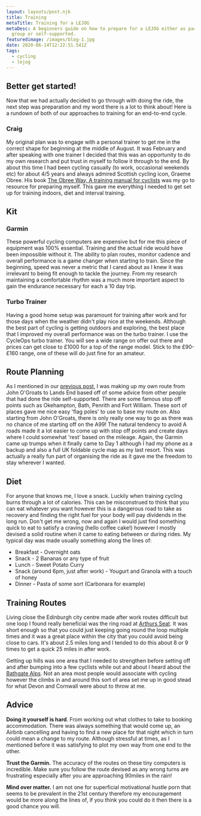```yaml
---
layout: layouts/post.njk
title: Training
metaTitle: Training for a LEJOG
metaDesc: A beginners guide on how to prepare for a LEJOG either as part of a
  group or self-supported.
featuredimage: /images/blog-1.jpg
date: 2020-06-14T12:22:51.541Z
tags:
  - cycling
  - lejog
---
```

## Better get started!

Now that we had actually decided to go through with doing the ride, the next step was preparation and my word there is a lot to think about! Here is a rundown of both of our approaches to training for an end-to-end cycle.

### Craig

My original plan was to engage with a personal trainer to get me in the correct shape for beginning at the middle of August. It was February and after speaking with one trainer I decided that this was an opportunity to do my own research and put trust in myself to follow it through to the end. By about this time I had been cycling casually (to work, occasional weekends etc) for about 4/5 years and always admired Scottish cycling icon, Graeme Obree. His book [The Obree Way, A training manual for cyclists](https://www.amazon.co.uk/Obree-Way-Training-Cyclists-UPDATED/dp/1472947118/ref=asc_df_1472947118/?tag=googshopuk-21&linkCode=df0&hvadid=311011848126&hvpos=&hvnetw=g&hvrand=6864456176175409474&hvpone=&hvptwo=&hvqmt=&hvdev=c&hvdvcmdl=&hvlocint=&hvlocphy=1007380&hvtargid=pla-493386238996&psc=1&th=1&psc=1) was my go to resource for preparing myself. This gave me everything I needed to get set up for training indoors, diet and interval training.

## Kit

### Garmin

These powerful cycling computers are expensive but for me this piece of equipment was 100% essential. Training and the actual ride would have been impossible without it. The ability to plan routes, monitor cadence and overall performance is a game changer when starting to train. Since the beginning, speed was never a metric that I cared about as I knew it was irrelevant to being fit enough to tackle the journey. From my research maintaining a comfortable rhythm was a much more important aspect to gain the endurance necessary for each a 10 day trip.

### Turbo Trainer

Having a good home setup was paramount for training after work and for those days when the weather didn't play nice at the weekends. Although the best part of cycling is getting outdoors and exploring, the best place that I improved my overall performance was on the turbo trainer. I use the CycleOps turbo trainer. You will see a wide range on offer out there and prices can get close to £1000 for a top of the range model. Stick to the £90-£160 range, one of these will do just fine for an amateur. 

## Route Planning

As I mentioned in our [previous post](https://www.cyclesouls.com/posts/the-journey-begins/), I was making up my own route from John O'Groats to Lands End based off of some advice from other people that had done the ride self-supported. There are some famous stop off points such as Okehampton, Bath, Penrith and Fort William. These sort of places gave me nice easy 'flag poles' to use to base my route on. Also starting from John O'Groats, there is only really one way to go as there was no chance of me starting off on the A99! The natural tendency to avoid A roads made it a lot easier to come up with stop off points and create days where I could somewhat 'rest' based on the mileage. Again, the Garmin came up trumps when it finally came to Day 1 although I had my phone as a backup and also a full UK foldable cycle map as my last resort. This was actually a really fun part of organising the ride as it gave me the freedom to stay wherever I wanted.

## Diet

For anyone that knows me, I love a snack. Luckily when training cycling burns through a lot of calories. This can be misconstrued to think that you can eat whatever you want however this is a dangerous road to take as recovery and finding the right fuel for your body will pay dividends in the long run. Don't get me wrong, now and again I would just find something quick to eat to satisfy a craving (hello coffee cake!) however I mostly devised a solid routine when it came to eating between or during rides. My typical day was made usually something along the lines of:

* Breakfast - Overnight oats
* Snack - 2 Bananas or any type of fruit
* Lunch - Sweet Potato Curry
* Snack (around 6pm, just after work) - Yougurt and Granola with a touch of honey
* Dinner - Pasta of some sort (Carbonara for example)

## Training Routes

Living close the Edinburgh city centre made after work routes difficult but one loop I found really beneficial was the ring road at [Arthurs Seat](https://www.strava.com/routes/4271906). It was short enough so that you could just keeping going round the loop multiple times and it was a great place within the city that you could avoid being close to cars. It's about 2.5 miles long and I tended to do this about 8 or 9 times to get a quick 25 miles in after work. 

Getting up hills was one area that I needed to strengthen before setting off and after bumping into a few cyclists while out and about I heard about the [Bathgate Alps](https://www.visitwestlothian.co.uk/things-to-do/cycling/the-bathgate-alps/). Not an area most people would associate with cycling however the climbs in and around this sort of area set me up in good stead for what Devon and Cornwall were about to throw at me.

## Advice

**Doing it yourself is hard**. From working out what clothes to take to booking accommodation. There was always something that would come up, an Airbnb cancelling and having to find a new place for that night which in turn could mean a change to my route. Although stressful at times, as I mentioned before it was satisfying to plot my own way from one end to the other.

**Trust the Garmin.** The accuracy of the routes on these tiny computers is incredible. Make sure you follow the route devised as any wrong turns are frustrating especially after you are approaching 90miles in the rain!

**Mind over matter.** I am not one for superficial motivational hustle porn that seems to be prevalent in the 21st century therefore my encouragement would be more along the lines of, if you think you could do it then there is a good chance you will.